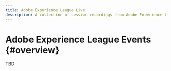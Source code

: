 ```yaml
---
title: Adobe Experience League Live
description: A collection of session recordings from Adobe Experience League Live
---
```

# Adobe Experience League Events {#overview}

TBD